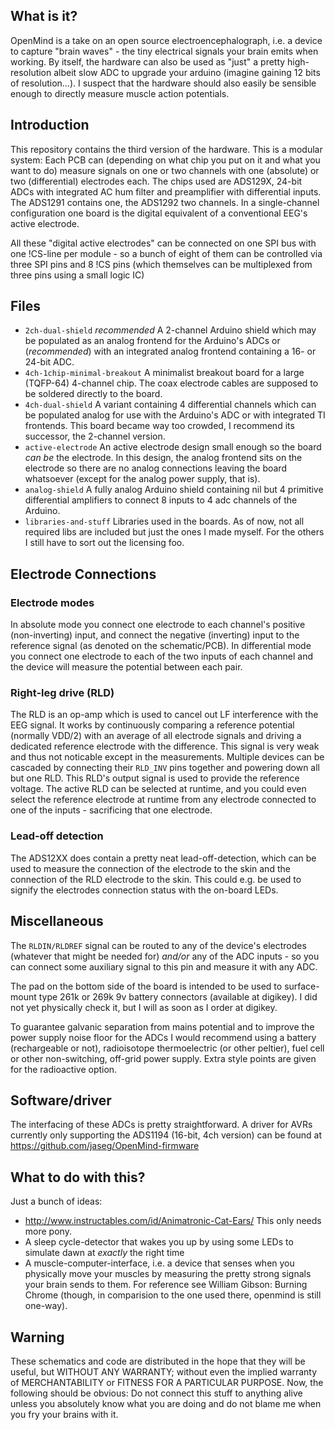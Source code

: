 What is it?
-----------
OpenMind is a take on an open source electroencephalograph, i.e. a device to capture "brain waves" - the tiny electrical
signals your brain emits when working. By itself, the hardware can also be used as "just" a pretty high-resolution
albeit slow ADC to upgrade your arduino (imagine gaining 12 bits of resolution...). I suspect that the hardware should
also easily be sensible enough to directly measure muscle action potentials.

Introduction
------------
This repository contains the third version of the hardware. This is a modular system: Each PCB can (depending on what
chip you put on it and what you want to do) measure signals on one or two channels with one (absolute) or two
(differential) electrodes each. The chips used are ADS129X, 24-bit ADCs with integrated AC hum filter and preamplifier
with differential inputs. The ADS1291 contains one, the ADS1292 two channels.
In a single-channel configuration one board is the digital equivalent of a conventional EEG's active electrode.

All these "digital active electrodes" can be connected on one SPI bus with one !CS-line per module - so a bunch of eight
of them can be controlled via three SPI pins and 8 !CS pins (which themselves can be multiplexed from three pins using a
small logic IC)

Files
-----
 * `2ch-dual-shield` *recommended* A 2-channel Arduino shield which may be populated as an analog frontend for the Arduino's ADCs or (*recommended*) with an integrated analog frontend containing a 16- or 24-bit ADC.
 * `4ch-1chip-minimal-breakout` A minimalist breakout board for a large (TQFP-64) 4-channel chip. The coax electrode cables are supposed to be soldered directly to the board.
 * `4ch-dual-shield` A variant containing 4 differential channels which can be populated analog for use with the Arduino's ADC or with integrated TI frontends. This board became way too crowded, I recommend its successor, the 2-channel version.
 * `active-electrode` An active electrode design small enough so the board *can be* the electrode. In this design, the analog frontend sits on the electrode so there are no analog connections leaving the board whatsoever (except for the analog power supply, that is).
 * `analog-shield` A fully analog Arduino shield containing nil but 4 primitive differential amplifiers to connect 8 inputs to 4 adc channels of the Arduino.
 * `libraries-and-stuff` Libraries used in the boards. As of now, not all required libs are included but just the ones I made myself. For the others I still have to sort out the licensing foo.

Electrode Connections
---------------------
### Electrode modes
In absolute mode you connect one electrode to each channel's positive (non-inverting) input, and connect the negative
(inverting) input to the reference signal (as denoted on the schematic/PCB).
In differential mode you connect one electrode to each of the two inputs of each channel and the device will measure the
potential between each pair.

### Right-leg drive (RLD)
The RLD is an op-amp which is used to cancel out LF interference with the EEG signal. It works by continuously comparing
a reference potential (normally VDD/2) with an average of all electrode signals and driving a dedicated reference
electrode with the difference. This signal is very weak and thus not noticable except in the measurements.
Multiple devices can be cascaded by connecting their ``RLD_INV`` pins together and powering down all but one RLD. This
RLD's output signal is used to provide the reference voltage.
The active RLD can be selected at runtime, and you could even select the reference electrode at runtime from any
electrode connected to one of the inputs - sacrificing that one electrode.

### Lead-off detection
The ADS12XX does contain a pretty neat lead-off-detection, which can be used to measure the connection of the electrode
to the skin and the connection of the RLD electrode to the skin. This could e.g. be used to signify the electrodes
connection status with the on-board LEDs.

Miscellaneous
-------------
The ``RLDIN/RLDREF`` signal can be routed to any of the device's electrodes (whatever that might be needed for) *and/or*
any of the ADC inputs - so you can connect some auxiliary signal to this pin and measure it with any ADC.

The pad on the bottom side of the board is intended to be used to surface-mount type 261k or 269k 9v battery connectors
(available at digikey). I did not yet physically check it, but I will as soon as I order at digikey.

To guarantee galvanic separation from mains potential and to improve the power supply noise floor for the ADCs I would
recommend using a battery (rechargeable or not), radioisotope thermoelectric (or other peltier), fuel cell or other
non-switching, off-grid power supply. Extra style points are given for the radioactive option.

Software/driver
---------------
The interfacing of these ADCs is pretty straightforward. A driver for AVRs currently only supporting the ADS1194
(16-bit, 4ch version) can be found at https://github.com/jaseg/OpenMind-firmware

What to do with this?
---------------------
Just a bunch of ideas:

* http://www.instructables.com/id/Animatronic-Cat-Ears/ This only needs more pony.
* A sleep cycle-detector that wakes you up by using some LEDs to simulate dawn at *exactly* the right time
* A muscle-computer-interface, i.e. a device that senses when you physically move your muscles by measuring the pretty
  strong signals your brain sends to them. For reference see William Gibson: Burning Chrome (though, in comparision to
  the one used there, openmind is still one-way).

Warning
-------
These schematics and code are distributed in the hope that they will be useful, but WITHOUT ANY WARRANTY; without even
the implied warranty of MERCHANTABILITY or FITNESS FOR A PARTICULAR PURPOSE.
Now, the following should be obvious: Do not connect this stuff to anything alive unless you absolutely know what you are doing and do not blame me when you fry your brains with it.
